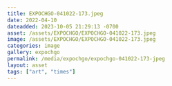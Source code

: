 ```yaml
---
title: EXPOCHGO-041022-173.jpeg
date: 2022-04-10
dateadded: 2023-10-05 21:29:13 -0700
asset: /assets/EXPOCHGO/EXPOCHGO-041022-173.jpeg
image: /assets/EXPOCHGO/EXPOCHGO-041022-173.jpeg
categories: image
gallery: expochgo
permalink: /media/expochgo/expochgo-041022-173-jpeg
layout: asset
tags: ["art", "times"]
--- 
```

